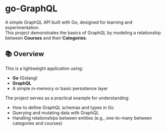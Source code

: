 # go-GraphQL

A simple GraphQL API built with Go, designed for learning and experimentation.  
This project demonstrates the basics of GraphQL by modeling a relationship between **Courses** and their **Categories**.

## 📚 Overview

This is a lightweight application using:

- **Go** (Golang)
- **GraphQL**
- A simple in-memory or basic persistence layer

The project serves as a practical example for understanding:

- How to define GraphQL schemas and types in Go
- Querying and mutating data with GraphQL
- Handling relationships between entities (e.g., one-to-many between categories and courses)
